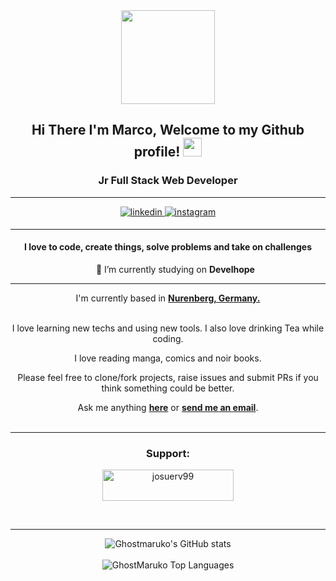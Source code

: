 <div id="header" align="center">
  <img src="https://media.giphy.com/media/cFdHXXm5GhJsc/giphy.gif" width="150"/>
</div>

<div align="center">
<h2> Hi There I'm Marco, Welcome to my Github profile! <img src="https://github.com/abdoachhoubi/abdoachhoubi/blob/main/gifs/Hi.gif" width="30"></h2>
 <h3>Jr Full Stack Web Developer</h3>
  <hr>
<a href="https://www.linkedin.com/in/marco-esu" target="_blank">
<img src=https://img.shields.io/badge/linkedin-%2300acee.svg?color=405DE6&style=for-the-badge&logo=linkedin&logoColor=white alt=linkedin style="margin-bottom: 5px;" />
</a>
<a href="https://www.instagram.com/gesus_artworks/" target="_blank">
<img src=https://img.shields.io/badge/instagram-%ff5851db.svg?color=C13584&style=for-the-badge&logo=instagram&logoColor=white alt=instagram style="margin-bottom: 5px;" />
</a>

<!-- ABOUT YOU -->
<hr>
<h4 align="center">I love to code, create things, solve problems and take on challenges</h4>
  <ul align="center">
    <p>🔭 I’m currently studying on <strong>Develhope</strong></p>
  </ul>
 <hr>  
   
I'm currently based in **[Nurenberg, Germany.](https://www.google.com/maps/place/Norimberga,+Germania/@49.4360085,10.9926115,11z/data=!3m1!4b1!4m5!3m4!1s0x479f57aeb5b61cd3:0xdd5daf85a98c21b7!8m2!3d49.4521018!4d11.0766654)**

<br>
I love learning new techs and using new tools. I also love drinking Tea while coding.
<br>
  
I love reading manga, comics and noir books.
<br>
  
Please feel free to clone/fork projects, raise issues and submit PRs if you think something could be better.
<br>
  
Ask me anything **[here](https://github.com/ghostmaruko/ghostmaruko/issues/new)** or <a href="mailto:marcoesu.esu@gmail.com"><b>send me an email</b></a>.
<br>
<br>
<hr>
  
<p>
  <h3 align="center">Support:</h3>
  <p>
    <a href="https://www.buymeacoffee.com/marcoesu">
      <img align="center" src="https://cdn.buymeacoffee.com/buttons/v2/default-yellow.png" height="50" width="210" alt="josuerv99"/>
    </a>
  </p>
</p>

<br>
<hr>


![Ghostmaruko's GitHub stats](https://github-readme-stats.vercel.app/api?username=ghostmaruko&theme=cobalt&show_icons=true)
<br />
<br />
<img src="https://github-readme-stats.vercel.app/api/top-langs/?username=ghostmaruko&layout=compact&theme=dark&bg_color=0A0A0A" alt="GhostMaruko Top Languages"/>
<br />
